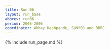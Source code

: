```yaml
---
title: Run 06
layout: run_base
abbrev: run06
period: 2005-2006
coordinator: Abhay Deshpande, SUNYSB and RBRC.
---
```

{% include run_page.md %}
